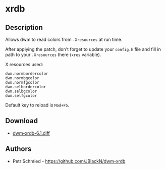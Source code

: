 xrdb
====

Description
-----------

Allows dwm to read colors from `.Xresources` at run time.

After applying the patch, don't forget to update your `config.h` file and fill in path to your `.Xresources` there (`xres` variable).

X resources used:

    dwm.normbordercolor
    dwm.normbgcolor
    dwm.normfgcolor
    dwm.selbordercolor
    dwm.selbgcolor
    dwm.selfgcolor

Default key to reload is `Mod+F5`.

Download
--------

 * [dwm-xrdb-6.1.diff](dwm-xrdb-6.1.diff)

Authors
-------

 * Petr Schmied - <https://github.com/JBlackN/dwm-xrdb>
